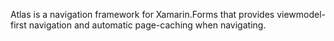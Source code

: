 Atlas is a navigation framework for Xamarin.Forms that provides viewmodel-first navigation and automatic page-caching when navigating.
